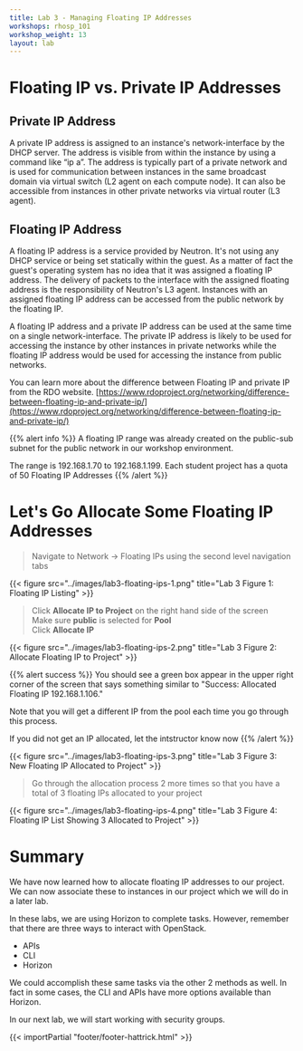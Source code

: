 ```yaml
---
title: Lab 3 - Managing Floating IP Addresses
workshops: rhosp_101
workshop_weight: 13
layout: lab
---
```


# Floating IP vs. Private IP Addresses

## Private IP Address

A private IP address is assigned to an instance's network-interface by the DHCP server. The address is visible from within the instance by using a command like “ip a”. The address is typically part of a private network and is used for communication between instances in the same broadcast domain via virtual switch (L2 agent on each compute node). It can also be accessible from instances in other private networks via virtual router (L3 agent).

## Floating IP Address

A floating IP address is a service provided by Neutron. It's not using any DHCP service or being set statically within the guest. As a matter of fact the guest's operating system has no idea that it was assigned a floating IP address. The delivery of packets to the interface with the assigned floating address is the responsibility of Neutron's L3 agent. Instances with an assigned floating IP address can be accessed from the public network by the floating IP.

A floating IP address and a private IP address can be used at the same time on a single network-interface. The private IP address is likely to be used for accessing the instance by other instances in private networks while the floating IP address would be used for accessing the instance from public networks. 

You can learn more about the difference between Floating IP and private IP from the RDO website.
[https://www.rdoproject.org/networking/difference-between-floating-ip-and-private-ip/](https://www.rdoproject.org/networking/difference-between-floating-ip-and-private-ip/)

{{% alert info %}}
A floating IP range was already created on the public-sub subnet for the public network in our workshop environment.

The range is 192.168.1.70 to 192.168.1.199. Each student project has a quota of 50 Floating IP Addresses
{{% /alert %}}

# Let's Go Allocate Some Floating IP Addresses

> Navigate to Network -> Floating IPs using the second level navigation tabs  

{{< figure src="../images/lab3-floating-ips-1.png" title="Lab 3 Figure 1: Floating IP Listing" >}}

> Click **Allocate IP to Project** on the right hand side of the screen  
> Make sure **public** is selected for **Pool**  
> Click **Allocate IP**

{{< figure src="../images/lab3-floating-ips-2.png" title="Lab 3 Figure 2: Allocate Floating IP to Project" >}}

{{% alert success %}}
You should see a green box appear in the upper right corner of the screen that says something similar to "Success: Allocated Floating IP 192.168.1.106."

Note that you will get a different IP from the pool each time you go through this process.

If you did not get an IP allocated, let the intstructor know now
{{% /alert %}}

{{< figure src="../images/lab3-floating-ips-3.png" title="Lab 3 Figure 3: New Floating IP Allocated to Project" >}}

> Go through the allocation process 2 more times so that you have a total of 3 floating IPs allocated to your project

{{< figure src="../images/lab3-floating-ips-4.png" title="Lab 3 Figure 4: Floating IP List Showing 3 Allocated to Project" >}}

# Summary

We have now learned how to allocate floating IP addresses to our project. We can now associate these to instances in our project which we will do in a later lab.

In these labs, we are using Horizon to complete tasks. However, remember that there are three ways to interact with OpenStack.  

- APIs  
- CLI  
- Horizon

We could accomplish these same tasks via the other 2 methods as well. In fact in some cases, the CLI and APIs have more options available than Horizon.

In our next lab, we will start working with security groups.

{{< importPartial "footer/footer-hattrick.html" >}}
